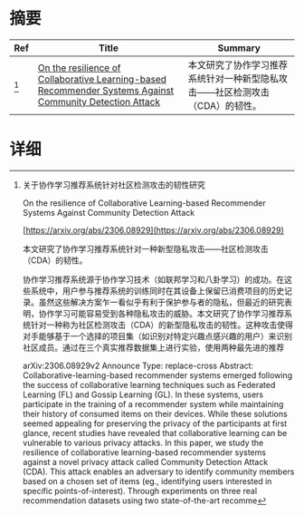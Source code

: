 # 摘要

| Ref | Title | Summary |
| --- | --- | --- |
| [^1] | [On the resilience of Collaborative Learning-based Recommender Systems Against Community Detection Attack](https://arxiv.org/abs/2306.08929) | 本文研究了协作学习推荐系统针对一种新型隐私攻击——社区检测攻击（CDA）的韧性。 |

# 详细

[^1]: 关于协作学习推荐系统针对社区检测攻击的韧性研究

    On the resilience of Collaborative Learning-based Recommender Systems Against Community Detection Attack

    [https://arxiv.org/abs/2306.08929](https://arxiv.org/abs/2306.08929)

    本文研究了协作学习推荐系统针对一种新型隐私攻击——社区检测攻击（CDA）的韧性。

    

    协作学习推荐系统源于协作学习技术（如联邦学习和八卦学习）的成功。在这些系统中，用户参与推荐系统的训练同时在其设备上保留已消费项目的历史记录。虽然这些解决方案乍一看似乎有利于保护参与者的隐私，但最近的研究表明，协作学习可能容易受到各种隐私攻击的威胁。本文研究了协作学习推荐系统针对一种称为社区检测攻击（CDA）的新型隐私攻击的韧性。这种攻击使得对手能够基于一个选择的项目集（如识别对特定兴趣点感兴趣的用户）来识别社区成员。通过在三个真实推荐数据集上进行实验，使用两种最先进的推荐

    arXiv:2306.08929v2 Announce Type: replace-cross  Abstract: Collaborative-learning-based recommender systems emerged following the success of collaborative learning techniques such as Federated Learning (FL) and Gossip Learning (GL). In these systems, users participate in the training of a recommender system while maintaining their history of consumed items on their devices. While these solutions seemed appealing for preserving the privacy of the participants at first glance, recent studies have revealed that collaborative learning can be vulnerable to various privacy attacks. In this paper, we study the resilience of collaborative learning-based recommender systems against a novel privacy attack called Community Detection Attack (CDA). This attack enables an adversary to identify community members based on a chosen set of items (eg., identifying users interested in specific points-of-interest). Through experiments on three real recommendation datasets using two state-of-the-art recomme
    

